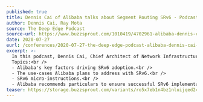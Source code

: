 ```yaml
---
published: true
title: Dennis Cai of Alibaba talks about Segment Routing SRv6 - Podcast
author: Dennis Cai, Ray Mota
source: The Deep Edge Podcast
source-url: https://www.buzzsprout.com/1010419/4702961-alibaba-dennis-cai-talks-about-segment-routing-episode-18
date: 2020-07-27
eurl: /conferences/2020-07-27-the-deep-edge-podcast-alibaba-dennis-cai-talks-about-segment-routing/
excerpt: >-
  In this podcast, Dennis Cai, Chief Architect of Network Infrastructure at Alibaba talks about Segment Routing SRv6.<br />
  Topics:<br /> 
  - Alibaba's key factors driving SRv6 adoption.<br />
  - The use-cases Alibaba plans to address with SRv6.<br />
  - SRv6 micro-instructions.<br />
  - Alibaba recommends particulars to ensure successful SRv6 implementation.
teaser: https://storage.buzzsprout.com/variants/ro5x7eb1n4bz1nluijqed2cqv4gl/74cb75bab2243992e98fab5156007185827084cf97936f24c0c66a651388df90.jpg
---
```

